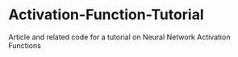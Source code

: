 # Activation-Function-Tutorial
Article and related code for a tutorial on Neural Network Activation Functions
